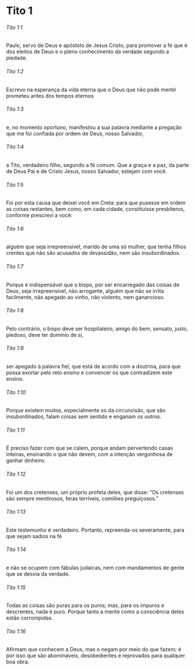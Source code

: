 # Tito 1

###### Tito 1:1

Paulo, servo de Deus e apóstolo de Jesus Cristo, para promover a fé que é dos eleitos de Deus e o pleno conhecimento da verdade segundo a piedade.

###### Tito 1:2

Escrevo na esperança da vida eterna que o Deus que não pode mentir prometeu antes dos tempos eternos

###### Tito 1:3

e, no momento oportuno, manifestou a sua palavra mediante a pregação que me foi confiada por ordem de Deus, nosso Salvador,

###### Tito 1:4

a Tito, verdadeiro filho, segundo a fé comum. Que a graça e a paz, da parte de Deus Pai e de Cristo Jesus, nosso Salvador, estejam com você.

###### Tito 1:5

Foi por esta causa que deixei você em Creta: para que pusesse em ordem as coisas restantes, bem como, em cada cidade, constituísse presbíteros, conforme prescrevi a você:

###### Tito 1:6

alguém que seja irrepreensível, marido de uma só mulher, que tenha filhos crentes que não são acusados de devassidão, nem são insubordinados.

###### Tito 1:7

Porque é indispensável que o bispo, por ser encarregado das coisas de Deus, seja irrepreensível, não arrogante, alguém que não se irrita facilmente, não apegado ao vinho, não violento, nem ganancioso.

###### Tito 1:8

Pelo contrário, o bispo deve ser hospitaleiro, amigo do bem, sensato, justo, piedoso, deve ter domínio de si,

###### Tito 1:9

ser apegado à palavra fiel, que está de acordo com a doutrina, para que possa exortar pelo reto ensino e convencer os que contradizem este ensino.

###### Tito 1:10

Porque existem muitos, especialmente os da circuncisão, que são insubordinados, falam coisas sem sentido e enganam os outros.

###### Tito 1:11

É preciso fazer com que se calem, porque andam pervertendo casas inteiras, ensinando o que não devem, com a intenção vergonhosa de ganhar dinheiro.

###### Tito 1:12

Foi um dos cretenses, um próprio profeta deles, que disse: “Os cretenses são sempre mentirosos, feras terríveis, comilões preguiçosos.”

###### Tito 1:13

Este testemunho é verdadeiro. Portanto, repreenda-os severamente, para que sejam sadios na fé

###### Tito 1:14

e não se ocupem com fábulas judaicas, nem com mandamentos de gente que se desvia da verdade.

###### Tito 1:15

Todas as coisas são puras para os puros; mas, para os impuros e descrentes, nada é puro. Porque tanto a mente como a consciência deles estão corrompidas.

###### Tito 1:16

Afirmam que conhecem a Deus, mas o negam por meio do que fazem; é por isso que são abomináveis, desobedientes e reprovados para qualquer boa obra.

